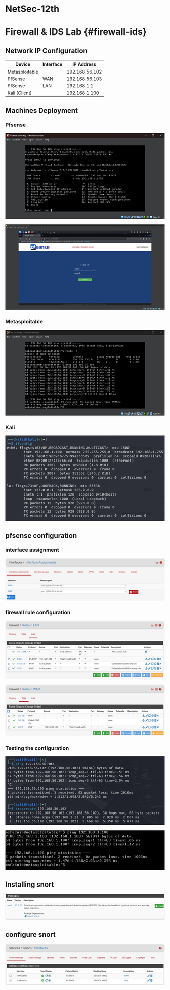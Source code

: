 # NetSec-12th

# Firewall & IDS Lab {#firewall-ids}

## Network IP Configuration

| Device          | Interface | IP Address      |
|-----------------|-----------|-----------------|
| Metasploitable  |           | 192.168.56.102  |
| PfSense         | WAN       | 192.168.56.103  |
| PfSense         | LAN       | 192.168.1.1     |
| Kali (Client)   |           | 192.168.1.100   |


## Machines Deployment
### Pfsense
<p align="center">
  <img src="image1.png">
</p>
<p align="center">
  <img src="image2.png">
</p>

### Metasploitable
<p align="center">
  <img src="image22.png">
</p>

### Kali
<p align="center">
  <img src="image3.png">
</p>

## pfsense configuration
### interface assignment
<p align="center">
  <img src="image4.png">
</p>

### firewall rule configuration
<p align="center">
  <img src="image5.png">
</p>
<p align="center">
  <img src="image6.png">
</p>

### Testing the configuration
<p align="center">
  <img src="image7.png">
</p>
<p align="center">
  <img src="image8.png">
</p>

## Installing snort
<p align="center">
  <img src="image9.png">
</p>

## configure snort
<p align="center">
  <img src="image10.png">
</p>
